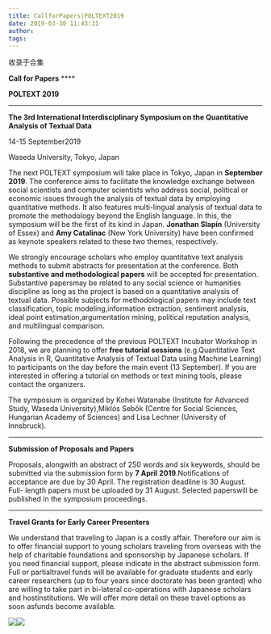 ```yaml
---
title: CallforPapers|POLTEXT2019
date: 2019-03-30 11:43:31
author: 
tags: 
---
```



收录于合集

**Call for Papers** ****

**POLTEXT 2019**

  

 ****

**The 3rd International Interdisciplinary Symposium on the Quantitative
Analysis of Textual Data**

  

14-15 September2019

Waseda University, Tokyo, Japan

The next POLTEXT symposium will take place in Tokyo, Japan in **September
2019**. The conference aims to facilitate the knowledge exchange between
social scientists and computer scientists who address social, political or
economic issues through the analysis of textual data by employing quantitative
methods. It also features multi-lingual analysis of textual data to promote
the methodology beyond the English language. In this, the symposium will be
the first of its kind in Japan. **Jonathan Slapin** (University of Essex) and
**Amy Catalinac** (New York University) have been confirmed as keynote
speakers related to these two themes, respectively.

  

We strongly encourage scholars who employ quantitative text analysis methods
to submit abstracts for presentation at the conference. Both **substantive and
methodological papers** will be accepted for presentation. Substantive
papersmay be related to any social science or humanities discipline as long as
the project is based on a quantitative analysis of textual data. Possible
subjects for methodological papers may include text classification, topic
modeling,information extraction, sentiment analysis, ideal point
estimation,argumentation mining, political reputation analysis, and
multilingual comparison.

  

Following the precedence of the previous POLTEXT Incubator Workshop in 2018,
we are planning to offer **free tutorial sessions** (e.g.Quantitative Text
Analysis in R, Quantitative Analysis of Textual Data using Machine Learning)
to participants on the day before the main event (13 September). If you are
interested in offering a tutorial on methods or text mining tools, please
contact the organizers.

  

The symposium is organized by Kohei Watanabe (Institute for Advanced Study,
Waseda University),Miklós Sebők (Centre for Social Sciences, Hungarian Academy
of Sciences) and Lisa Lechner (University of Innsbruck).

  

****

**Submission of Proposals and Papers**

Proposals, alongwith an abstract of 250 words and six keywords, should be
submitted via the submission form by **7 April 2019**.Notifications of
acceptance are due by 30 April. The registration deadline is 30 August. Full-
length papers must be uploaded by 31 August. Selected paperswill be published
in the symposium proceedings.

  

****

**Travel Grants for Early Career Presenters**

We understand that traveling to Japan is a costly affair. Therefore our aim is
to offer financial support to young scholars traveling from overseas with the
help of charitable foundations and sponsorship by Japanese scholars. If you
need financial support, please indicate in the abstract submission form. Full
or partialtravel funds will be available for graduate students and early
career researchers (up to four years since doctorate has been granted) who are
willing to take part in bi-lateral co-operations with Japanese scholars and
hostinstitutions. We will offer more detail on these travel options as soon
asfunds become available.

  

  

![](/images/451/2.jpeg)![](/images/451/3.jpeg)

  

